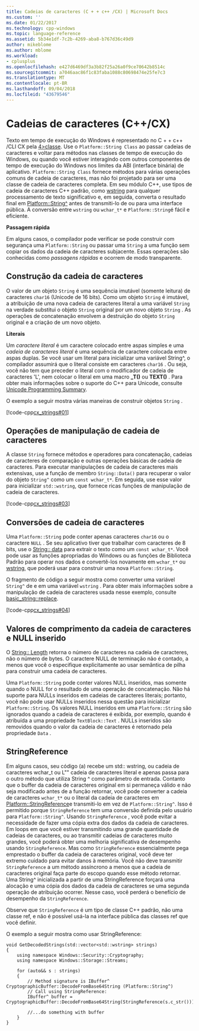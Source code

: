 ```yaml
---
title: Cadeias de caracteres (C + + c++ /CX) | Microsoft Docs
ms.custom: ''
ms.date: 01/22/2017
ms.technology: cpp-windows
ms.topic: language-reference
ms.assetid: 5b34e1df-7c2b-4269-aba8-b767d36c49d9
author: mikeblome
ms.author: mblome
ms.workload:
- cplusplus
ms.openlocfilehash: e427d6469df3a3b82f25a26a0f9ce70642b8514c
ms.sourcegitcommit: a7046aac86f1c83faba1088c80698474e25fe7c3
ms.translationtype: MT
ms.contentlocale: pt-BR
ms.lasthandoff: 09/04/2018
ms.locfileid: "43679546"
---
```

# <a name="strings-ccx"></a>Cadeias de caracteres (C++/CX)
Texto em tempo de execução do Windows é representado no C + + c++ /CLI CX pela [4&gt;classe](../cppcx/platform-string-class.md). Use o `Platform::String Class` ao passar cadeias de caracteres e voltar para métodos nas classes de tempo de execução do Windows, ou quando você estiver interagindo com outros componentes de tempo de execução do Windows nos limites da ABI (interface binária) de aplicativo. `Platform::String Class` fornece métodos para várias operações comuns de cadeia de caracteres, mas não foi projetado para ser uma classe de cadeia de caracteres completa. Em seu módulo C++, use tipos de cadeia de caracteres C++ padrão, como [wstring](../standard-library/basic-string-class.md) para qualquer processamento de texto significativo e, em seguida, converta o resultado final em [Platform::String^](../cppcx/platform-string-class.md) antes de transmiti-lo de ou para uma interface pública. A conversão entre `wstring` ou `wchar_t*` e `Platform::String`é fácil e eficiente.  
  
 **Passagem rápida**  
  
 Em alguns casos, o compilador pode verificar se pode construir com segurança uma `Platform::String` ou passar uma `String` a uma função sem copiar os dados da cadeia de caracteres subjacente. Essas operações são conhecidas como *passagens rápidas* e ocorrem de modo transparente.  
  
## <a name="string-construction"></a>Construção da cadeia de caracteres  
 O valor de um objeto `String` é uma sequência imutável (somente leitura) de caracteres `char16` (Unicode de 16 bits). Como um objeto `String` é imutável, a atribuição de uma nova cadeia de caracteres literal a uma variável `String` na verdade substitui o objeto `String` original por um novo objeto `String` . As operações de concatenação envolvem a destruição do objeto `String` original e a criação de um novo objeto.  
  
 **Literais**  
  
 Um *caractere literal* é um caractere colocado entre aspas simples e uma *cadeia de caracteres literal* é uma sequência de caractere colocada entre aspas duplas. Se você usar um literal para inicializar uma variável String^, o compilador assumirá que o literal consiste em caracteres `char16` . Ou seja, você não tem que preceder o literal com o modificador de cadeia de caracteres 'L', nem colocar o literal em uma macro **_T()** ou **TEXT()** . Para obter mais informações sobre o suporte do C++ para Unicode, consulte [Unicode Programming Summary](../text/unicode-programming-summary.md).  
  
 O exemplo a seguir mostra várias maneiras de construir objetos `String` .  
  
 [!code-cpp[cx_strings#01](../cppcx/codesnippet/CPP/cppcx_strings/class1.cpp#01)]  
  
## <a name="string-handling-operations"></a>Operações de manipulação de cadeia de caracteres  
 A classe `String` fornece métodos e operadores para concatenação, cadeias de caracteres de comparação e outras operações básicas de cadeia de caracteres. Para executar manipulações de cadeia de caracteres mais extensivas, use a função de membro `String::Data()` para recuperar o valor do objeto `String^` como um `const wchar_t*`. Em seguida, use esse valor para inicializar `std::wstring`, que fornece ricas funções de manipulação de cadeia de caracteres.  
  
 [!code-cpp[cx_strings#03](../cppcx/codesnippet/CPP/cppcx_strings/class1.cpp#03)]  
  
## <a name="string-conversions"></a>Conversões de cadeia de caracteres  
 Uma `Platform::String` pode conter apenas caracteres `char16` ou o caractere `NULL` . Se seu aplicativo tiver que trabalhar com caracteres de 8 bits, use o [String:: data](../cppcx/platform-string-class.md#data) para extrair o texto como um `const wchar_t*`. Você pode usar as funções apropriadas do Windows ou as funções de Biblioteca Padrão para operar nos dados e convertê-los novamente em `wchar_t*` ou [wstring](../standard-library/basic-string-class.md), que poderá usar para construir uma nova `Platform::String`.  
  
 O fragmento de código a seguir mostra como converter uma variável `String^` de e em uma variável `wstring` . Para obter mais informações sobre a manipulação de cadeia de caracteres usada nesse exemplo, consulte [basic_string::replace](../standard-library/basic-string-class.md#replace).  
  
 [!code-cpp[cx_strings#04](../cppcx/codesnippet/CPP/cppcx_strings/class1.cpp#04)]  
  
## <a name="string-length-and-embedded-null-values"></a>Valores de comprimento da cadeia de caracteres e NULL inserido  
 O [String:: Length](../cppcx/platform-string-class.md#length) retorna o número de caracteres na cadeia de caracteres, não o número de bytes. O caractere NULL de terminação não é contado, a menos que você o especifique explicitamente ao usar semântica de pilha para construir uma cadeia de caracteres.  
  
 Uma `Platform::String` pode conter valores NULL inseridos, mas somente quando o NULL for o resultado de uma operação de concatenação. Não há suporte para NULLs inseridos em cadeias de caracteres literais; portanto, você não pode usar NULLs inseridos nessa questão para inicializar `Platform::String`. Os valores NULL inseridos em uma `Platform::String` são ignorados quando a cadeia de caracteres é exibida, por exemplo, quando é atribuída a uma propriedade `TextBlock::Text` . NULLs inseridos são removidos quando o valor da cadeia de caracteres é retornado pela propriedade `Data` .  
  
## <a name="stringreference"></a>StringReference  
 Em alguns casos, seu código (a) recebe um std:: wstring, ou cadeia de caracteres wchar_t ou L"" cadeia de caracteres literal e apenas passa para o outro método que utiliza String ^ como parâmetro de entrada. Contanto que o buffer da cadeia de caracteres original em si permaneça válido e não seja modificado antes de a função retornar, você pode converter a cadeia de caracteres `wchar_t*` ou o literal da cadeia de caracteres em [Platform::StringReference](../cppcx/platform-stringreference-class.md)e transmiti-lo em vez de `Platform::String^`. Isso é permitido porque `StringReference` tem uma conversão definida pelo usuário para `Platform::String^`. Usando `StringReference` , você pode evitar a necessidade de fazer uma cópia extra dos dados da cadeia de caracteres. Em loops em que você estiver transmitindo uma grande quantidade de cadeias de caracteres, ou ao transmitir cadeias de caracteres muito grandes, você poderá obter uma melhoria significativa de desempenho usando `StringReference`. Mas como `StringReference` essencialmente pega emprestado o buffer da cadeia de caracteres original, você deve ter extremo cuidado para evitar danos à memória. Você não deve transmitir `StringReference` a um método assíncrono a menos que a cadeia de caracteres original faça parte do escopo quando esse método retornar. Uma String^ inicializada a partir de uma StringReference forçará uma alocação e uma cópia dos dados da cadeia de caracteres se uma segunda operação de atribuição ocorrer. Nesse caso, você perderá o benefício de desempenho da `StringReference`.  
  
 Observe que `StringReference` é um tipo de classe C++ padrão, não uma classe ref, e não é possível usá-la na interface pública das classes ref que você definir.  
  
 O exemplo a seguir mostra como usar StringReference:  
  
```  
void GetDecodedStrings(std::vector<std::wstring> strings)  
{  
    using namespace Windows::Security::Cryptography;  
    using namespace Windows::Storage::Streams;  
  
    for (auto&& s : strings)  
    {  
        // Method signature is IBuffer^ CryptographicBuffer::DecodeFromBase64String (Platform::String^)  
        // Call using StringReference:  
        IBuffer^ buffer = CryptographicBuffer::DecodeFromBase64String(StringReference(s.c_str()));  
  
        //...do something with buffer  
    }  
}  
```  
  
